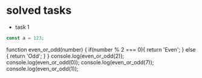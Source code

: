 # solved tasks
* task 1
```javascript
const a = 123;
```
function even_or_odd(number) {
if(number % 2 === 0){
return 'Even';
} else {
return 'Odd';
}
}
console.log(even_or_odd(2));
console.log(even_or_odd(0));
console.log(even_or_odd(7));
console.log(even_or_odd(1));